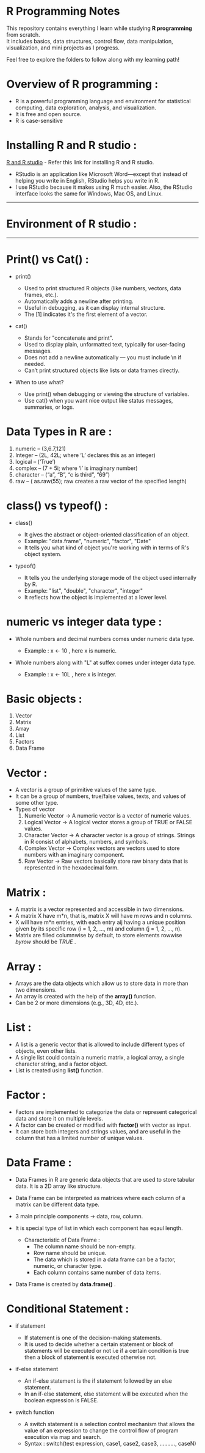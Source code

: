 # R Programming Notes

This repository contains everything I learn while studying **R programming** from scratch.  
It includes basics, data structures, control flow, data manipulation, visualization, and mini projects as I progress.

Feel free to explore the folders to follow along with my learning path!


# Overview of R programming :

- R is a powerful programming language and environment for statistical
computing, data exploration, analysis, and visualization.
- It is free and open source.
- R is case-sensitive

# Installing R and R studio :  

  [R and R studio](https://rstudio-education.github.io/hopr/starting.html) - Refer this link for installing R and R studio.

  - RStudio is an application like Microsoft Word—except that instead of helping you write in English, RStudio helps you write in R.
  - I use RStudio because it makes using R much easier. Also, the RStudio interface looks the same for Windows, Mac OS, and Linux.

----
# Environment of R studio :


---

# Print() vs Cat()  :

- print()
  - Used to print structured R objects (like numbers, vectors, data frames, etc.).
  - Automatically adds a newline after printing.
  - Useful in debugging, as it can display internal structure.
  - The [1] indicates it's the first element of a vector.
 
- cat()
  - Stands for "concatenate and print".
  - Used to display plain, unformatted text, typically for user-facing messages.
  - Does not add a newline automatically — you must include \n if needed.
  - Can’t print structured objects like lists or data frames directly.

- When to use what?
  - Use print() when debugging or viewing the structure of variables.
  - Use cat() when you want nice output like status messages, summaries, or logs.
 
  
# Data Types in R are :

1. numeric – (3,6.7,121)
2. Integer – (2L, 42L; where ‘L’ declares this as an integer)
3. logical – (‘True’)
4. complex – (7 + 5i; where ‘i’ is imaginary number)
5. character – (“a”, “B”, “c is third”, “69”)
6. raw – ( as.raw(55); raw creates a raw vector of the specified length)

# class() vs typeof() :

- class()
   - It gives the abstract or object-oriented classification of an object.
   - Example: "data.frame", "numeric", "factor", "Date"
   - It tells you what kind of object you're working with in terms of R's object system.

- typeof()
   - It tells you the underlying storage mode of the object used internally by R.
   - Example: "list", "double", "character", "integer"
   - It reflects how the object is implemented at a lower level.

# numeric vs integer data type :

- Whole numbers and decimal numbers comes under numeric data type.
  - Example : x <- 10 , here x is numeric.
    
- Whole numbers along with "L" at suffex comes under integer data type.
  - Example : x <- 10L , here x is integer.
 
# Basic objects :

1.   Vector
2.   Matrix
3.   Array
4.   List
5.   Factors
6.   Data Frame

# Vector :

- A vector is a group of primitive values of the same type.
- It can be a group of numbers, true/false values, texts, and values of some other type.
- Types of vector
  1. Numeric Vector -> A numeric vector is a vector of numeric values.
  2. Logical Vector -> A logical vector stores a group of TRUE or FALSE values.
  3. Character Vector -> A character vector is a group of strings. Strings in R consist of alphabets, numbers, and symbols.
  4. Complex Vector -> Complex vectors are vectors used to store numbers with an imaginary component.
  5. Raw Vector -> Raw vectors basically store raw binary data that is represented in the hexadecimal form.
 
# Matrix :

- A matrix is a vector represented and accessible in two dimensions.
- A matrix X have m*n, that is, matrix X will have m rows and n columns.
- X will have m*n entries, with each entry aij having a unique position given by its specific row (i = 1, 2, ..., m) and column (j = 1, 2, ..., n).
- Matrix are filled columnwise by default, to store elements rowwise _byrow_ should be _TRUE_ .
  
# Array :

- Arrays are the data objects which allow us to store data in more than two dimensions.
- An array is created with the help of the **array()** function.
- Can be 2 or more dimensions (e.g., 3D, 4D, etc.).

# List :

- A list is a generic vector that is allowed to include different types of objects, even other lists.
- A single list could contain a numeric matrix, a logical array, a single character string, and a factor object.
- List is created using **list()** function.
  
# Factor :

 - Factors are implemented to categorize the data or represent categorical data and store it on multiple levels.
 - A factor can be created or modified with **factor()** with vector as input.
 - It can store both integers and strings values, and are useful in the column that has a limited number of unique values.

# Data Frame :

- Data Frames in R are generic data objects that are used to store tabular data. It is a 2D array like structure.
- Data Frame can be interpreted as matrices where each column of a matrix can be different data type.
- 3 main principle components -> data, row, column.
- It is special type of list in which each component has eqaul length.

  - Characteristic of Data Frame :
    - The column name should be non-empty.
    - Row name should be unique.
    - The data which is stored in a data frame can be a factor, numeric, or character type.
    - Each column contains same number of data items.

- Data Frame is created by **data.frame()** .


# Conditional Statement :

- if statement
    - If statement is one of the decision-making statements.
    - It is used to decide whether a certain statement or block of statements will be executed or not i.e if a certain condition is true then a block of statement is executed otherwise not.
  
- if-else statement
    - An if-else statement is the if statement followed by an else statement.
    - In an if-else statement, else statement will be executed when the boolean expression is FALSE.

- switch function
   - A switch statement is a selection control mechanism that allows the value of an expression to change the control flow of program execution via map and search.
   - Syntax : switch(test expression, case1, case2, case3, .........., caseN)

